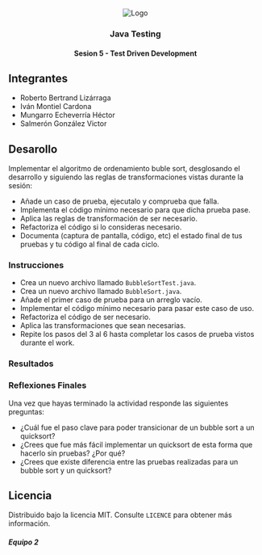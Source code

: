 <!-- PROJECT LOGO -->
<br />
<p align="center">
  <a>
    <img src="https://upload.wikimedia.org/wikipedia/commons/4/43/Cognizant_logo_2022.svg" alt="Logo">
  </a>

<h3 align="center">Java Testing</h3>
<h4 align="center">Sesion 5 - Test Driven Development</h4>

## Integrantes

* Roberto Bertrand Lizárraga
* Iván Montiel Cardona
* Mungarro Echeverría Héctor
* Salmerón González Victor

## Desarollo
Implementar el algoritmo de ordenamiento buble sort, desglosando el desarrollo y siguiendo las reglas de transformaciones vistas durante la sesión:

* Añade un caso de prueba, ejecutalo y comprueba que falla.
* Implementa el código mínimo necesario para que dicha prueba pase.
* Aplica las reglas de transformación de ser necesario.
* Refactoriza el código si lo consideras necesario.
* Documenta (captura de pantalla, código, etc) el estado final de tus pruebas y tu código al final de cada ciclo.

### Instrucciones

* Crea un nuevo archivo llamado `BubbleSortTest.java`.
* Crea un nuevo archivo llamado `BubbleSort.java`.
* Añade el primer caso de prueba para un arreglo vacío.
* Implementar el código mínimo necesario para pasar este caso de uso.
* Refactoriza el código de ser necesario.
* Aplica las transformaciones que sean necesarias.
* Repite los pasos del 3 al 6 hasta completar los casos de prueba vistos durante el work.

### Resultados


### Reflexiones Finales

Una vez que hayas terminado la actividad responde las siguientes preguntas:

* ¿Cuál fue el paso clave para poder transicionar de un bubble sort a un quicksort?
* ¿Crees que fue más fácil implementar un quicksort de esta forma que hacerlo sin pruebas? ¿Por qué?
* ¿Crees que existe diferencia entre las pruebas realizadas para un bubble sort y un quicksort?

## Licencia
Distribuido bajo la licencia MIT. Consulte `LICENCE` para obtener más información.

##### Equipo 2